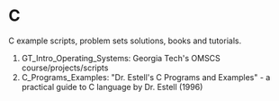 # C
C example scripts, problem sets solutions, books and tutorials.

1. GT_Intro_Operating_Systems: Georgia Tech's OMSCS course/projects/scripts
2. C_Programs_Examples: "Dr. Estell's C Programs and Examples" - a practical guide to C language by Dr. Estell (1996) 
